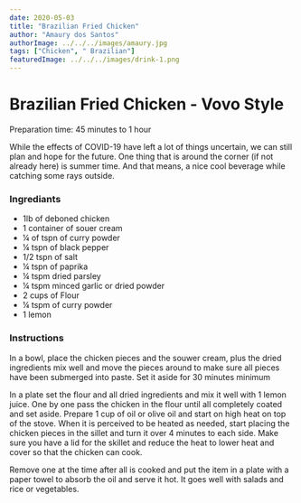 ```yaml
---
date: 2020-05-03
title: "Brazilian Fried Chicken"
author: "Amaury dos Santos"
authorImage: ../../../images/amaury.jpg
tags: ["Chicken", " Brazilian"]
featuredImage: ../../../images/drink-1.png
---
```


# Brazilian Fried Chicken - Vovo Style

Preparation time: 45 minutes to 1 hour

While the effects of COVID-19 have left a lot of things uncertain, we can still plan and hope for the future. One thing that is around the corner (if not already here) is summer time. And that means, a nice cool beverage while catching some rays outside.
<br/>

### Ingrediants

- 1lb of deboned chicken
- 1 container of souer cream
- ¼ of tspn of curry powder
- ¼ tspn of black pepper
- 1/2 tspn of salt
- ¼ tspn of paprika
- ¼ tspm dried parsley
- ¼ tspm minced garlic or dried powder
- 2 cups of Flour
- ¼ tspm of curry powder
- 1 lemon

### Instructions

In a bowl, place the chicken pieces and the souwer cream, plus the dried ingredients mix well and move the pieces around to make sure all pieces have been submerged into paste. Set it aside for 30 minutes minimum

In a plate set the flour and all dried ingredients and mix it well with 1 lemon juice. One by one pass the chicken in the flour until all completely coated and set aside. Prepare 1 cup of oil or olive oil and start on high heat on top of the stove. When it is perceived to be heated as needed, start placing the chicken pieces in the sillet and turn it over 4 minutes to each side. Make sure you have a lid for the skillet and reduce the heat to lower heat and cover so that the chicken can cook.

Remove one at the time after all is cooked and put the item in a plate with a paper towel to absorb the oil and serve it hot. It goes well with salads and rice or vegetables.
